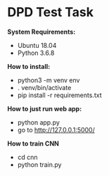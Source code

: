 # DPD Test Task

**System Requirements:**
- Ubuntu 18.04
- Python 3.6.8

**How to install:**
- python3 -m venv env
- . venv/bin/activate
- pip install -r requirements.txt

**How to just run web app:**
- python app.py
- go to http://127.0.0.1:5000/

**How to train CNN**
- cd cnn
- python train.py
